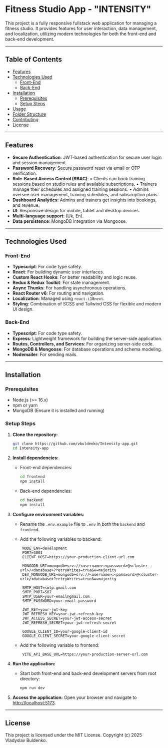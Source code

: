 # Fitness Studio App - "INTENSITY"

This project is a fully responsive fullstack web application for managing a fitness studio. It provides features for user interaction, data management, and localization, utilizing modern technologies for both the front-end and back-end development.

---

## Table of Contents

- [Features](#features)
- [Technologies Used](#technologies-used)
  - [Front-End](#front-end)
  - [Back-End](#back-end)
- [Installation](#installation)
  - [Prerequisites](#prerequisites)
  - [Setup Steps](#setup-steps)
- [Usage](#usage)
- [Folder Structure](#folder-structure)
- [Contributing](#contributing)
- [License](#license)

---

## Features

- **Secure Authentication**: JWT-based authentication for secure user login and session management.
- **Password Recovery**: Secure password reset via email or OTP verification.
- **Role-Based Access Control (RBAC)**:
	•	Clients can book training sessions based on studio rules and available subscriptions.
	•	Trainers manage their schedules and assigned training sessions.
	•	Admins oversee user management, training schedules, and subscription plans.
- **Dashboard Analytics**: Admins and trainers get insights into bookings, and revenue.
- **UI**: Responsive design for mobile, tablet and desktop devices.
- **Multi-language support**: (Uk, En).
- **Data persistence**: MongoDB integration via Mongoose.

---

## Technologies Used

### Front-End

- **Typescript**: For code type safety.
- **React**: For building dynamic user interfaces.
- **Custom React Hooks**: For better readability and logic reuse.
- **Redux & Redux Toolkit**: For state management.
- **Async Thunks**: For handling asynchronous operations.
- **React Router v6**: For routing and navigation.
- **Localization**: Managed using `react-i18next`.
- **Styling**: Combination of SCSS and Tailwind CSS for flexible and modern UI design.

### Back-End

- **Typescript**: For code type safety.
- **Express**: Lightweight framework for building the server-side application.
- **Routes, Controllers, and Services**: For organizing server-side code.
- **MongoDB & Mongoose**: For database operations and schema modeling.
- **Nodemailer**: For sending mails.

---

## Installation

### Prerequisites

- Node.js (>= 16.x)
- npm or yarn
- MongoDB (Ensure it is installed and running)

### Setup Steps

1. **Clone the repository:**

   ```bash
   git clone https://github.com/vbuldenko/Intensity-app.git
   cd Intensity-app
   ```

2. **Install dependencies:**

   - Front-end dependencies:
     ```bash
     cd frontend
     npm install
     ```
   - Back-end dependencies:
     ```bash
     cd backend
     npm install
     ```

3. **Configure environment variables:**

   - Rename the `.env.example` file to `.env` in both the `backend` and `frontend`.
   - Add the following variables to backend:

     ```env
      NODE_ENV=development
      PORT=3001
      CLIENT_HOST=https://your-production-client-url.com

      MONGODB_URI=mongodb+srv://<username>:<password>@<cluster-url>/<database>?retryWrites=true&w=majority
      DEV_MONGODB_URI=mongodb+srv://<username>:<password>@<cluster-url>/<database>?retryWrites=true&w=majority

      SMTP_HOST=smtp.gmail.com
      SMTP_PORT=587
      SMTP_USER=your-email@gmail.com
      SMTP_PASSWORD=your-email-password

      JWT_KEY=your-jwt-key
      JWT_REFRESH_KEY=your-jwt-refresh-key
      JWT_ACCESS_SECRET=your-jwt-access-secret
      JWT_REFRESH_SECRET=your-jwt-refresh-secret

      GOOGLE_CLIENT_ID=your-google-client-id
      GOOGLE_CLIENT_SECRET=your-google-client-secret
     ```
   - Add the following variable to frontend:

     ```env
      VITE_API_BASE_URL=https://your-production-server-url.com
     ```

4. **Run the application:**

   - Start both front-end and back-end development servers from root directory:
     ```bash
     npm run dev
     ```

5. **Access the application:**
   Open your browser and navigate to [http://localhost:5173](http://localhost:5173).

---

## License

This project is licensed under the MIT License. Copyright (c) 2025 Vladyslav Buldenko.
